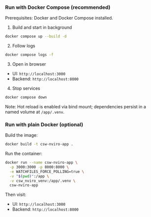 ### Run with Docker Compose (recommended)

Prerequisites: Docker and Docker Compose installed.

1) Build and start in background

```bash
docker compose up --build -d
```

2) Follow logs

```bash
docker compose logs -f
```

3) Open in browser

- UI: `http://localhost:3000`
- Backend: `http://localhost:8000`

4) Stop services

```bash
docker compose down
```

Note: Hot reload is enabled via bind mount; dependencies persist in a named volume at `/app/.venv`.

### Run with plain Docker (optional)

Build the image:

```bash
docker build -t csw-nviro-app .
```

Run the container:

```bash
docker run --name csw-nviro-app \
  -p 3000:3000 -p 8000:8000 \
  -e WATCHFILES_FORCE_POLLING=true \
  -v "$(pwd)":/app \
  -v csw_nviro_venv:/app/.venv \
  csw-nviro-app
```

Then visit:

- UI: `http://localhost:3000`
- Backend: `http://localhost:8000`
